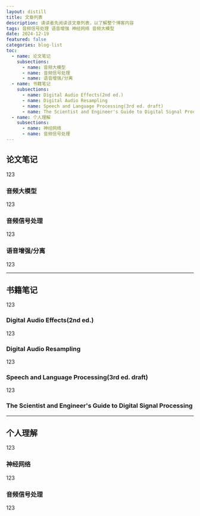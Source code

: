 ```yaml
---
layout: distill
title: 文章列表
description: 请读者先阅读该文章列表，以了解整个博客内容
tags: 音频信号处理 语音增强 神经网络 音频大模型
date: 2024-12-19
featured: false
categories: blog-list
toc:
  - name: 论文笔记
    subsections:
      - name: 音频大模型
      - name: 音频信号处理
      - name: 语音增强/分离
  - name: 书籍笔记
    subsections:
      - name: Digital Audio Effects(2nd ed.)
      - name: Digital Audio Resampling
      - name: Speech and Language Processing(3rd ed. draft)
      - name: The Scientist and Engineer's Guide to Digital Signal Processing
  - name: 个人理解
    subsections:
      - name: 神经网络
      - name: 音频信号处理
---
```


## 论文笔记
123
### 音频大模型
123
### 音频信号处理
123
### 语音增强/分离
123

---

## 书籍笔记
123
### Digital Audio Effects(2nd ed.)
123
### Digital Audio Resampling
123
### Speech and Language Processing(3rd ed. draft)
123
### The Scientist and Engineer's Guide to Digital Signal Processing

---

## 个人理解
123
### 神经网络
123
### 音频信号处理
123